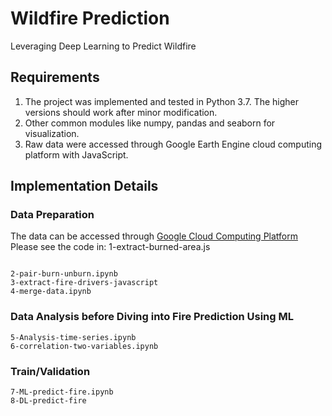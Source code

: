 # Wildfire Prediction
Leveraging Deep Learning to Predict Wildfire

## Requirements

1. The project was implemented and tested in Python 3.7. The higher versions should work after minor modification.
2. Other common modules like numpy, pandas and seaborn for visualization.
3. Raw data were accessed through Google Earth Engine cloud computing platform with JavaScript.


## Implementation Details

### Data Preparation

The data can be accessed through [Google Cloud Computing Platform](https://code.earthengine.google.com/61be378aeafbe9bd100c547039938a94)
Please see the code in: 1-extract-burned-area.js

```

2-pair-burn-unburn.ipynb
3-extract-fire-drivers-javascript
4-merge-data.ipynb
```

### Data Analysis before Diving into Fire Prediction Using ML
```
5-Analysis-time-series.ipynb
6-correlation-two-variables.ipynb
```



### Train/Validation
```
7-ML-predict-fire.ipynb
8-DL-predict-fire
```



